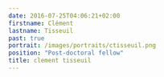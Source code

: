 ```yaml
---
date: 2016-07-25T04:06:21+02:00
firstname: Clément
lastname: Tisseuil
past: true
portrait: /images/portraits/ctisseuil.png
position: "Post-doctoral fellow"
title: clement tisseuil
---
```



